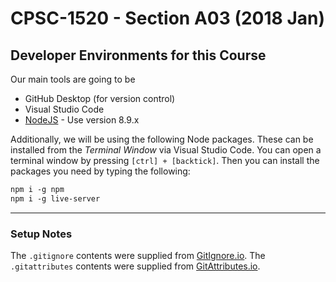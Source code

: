 # CPSC-1520 - Section A03 (2018 Jan)

## Developer Environments for this Course

Our main tools are going to be

- GitHub Desktop (for version control)
- Visual Studio Code
- [NodeJS](https://nodejs.org/en/) - Use version 8.9.x

Additionally, we will be using the following Node packages. These can be installed from the *Terminal Window* via Visual Studio Code.
You can open a terminal window by pressing `[ctrl] + [backtick]`. Then you can install the packages you need by typing the following:

```markdown
npm i -g npm
npm i -g live-server
```



----
<!-- 3 hashtags means H3 while the one ontop, 1 hashtag means H1 -->
### Setup Notes 

The `.gitignore` contents were supplied from [GitIgnore.io](https://gitignore.io). 
The `.gitattributes` contents were supplied from [GitAttributes.io](https://gitattributes.io).

